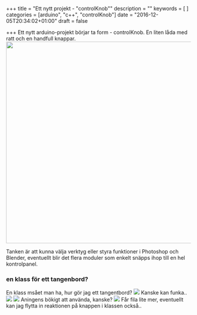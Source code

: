 +++
title = "Ett nytt projekt - \"controlKnob\""
description = ""
keywords = [ ]
categories = [arduino", "c++", "controlKnob"]
date = "2016-12-05T20:34:02+01:00"
draft = false

+++
Ett nytt arduino-projekt börjar ta form - controlKnob. En liten låda med ratt och en handfull knappar. <br>
<img src="/images/controlKnob/controlKnob20161205.jpg" width="550px" >

Tanken är att kunna välja verktyg eller styra funktioner i Photoshop och Blender, eventuellt blir det flera moduler som enkelt snäpps ihop till en hel kontrolpanel.<br>

### en klass för ett tangenbord?
En klass msået man ha, hur gör jag ett tangentbord?
<img src="/images/controlKnob/code.png" >
Kanske kan funka..
<img src="/images/controlKnob/keypadclass.png" >
<img src="/images/controlKnob/keypadclassnextkey.png" >
Aningens bökigt att använda, kanske?
<img src="/images/controlKnob/keypadclassuse.png" >
Får fila lite mer, eventuellt kan jag flytta in reaktionen på knappen i klassen också..
